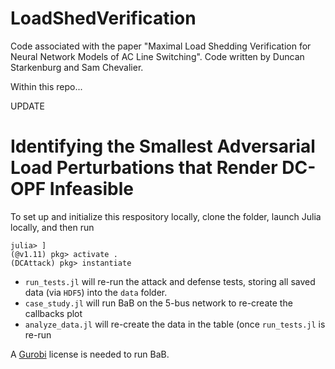 # LoadShedVerification

Code associated with the paper "Maximal Load Shedding Verification for Neural Network Models of AC Line Switching". Code written by Duncan Starkenburg and Sam Chevalier. 

Within this repo...



UPDATE

# Identifying the Smallest Adversarial Load Perturbations that Render DC-OPF Infeasible


To set up and initialize this respository locally, clone the folder, launch Julia locally, and then run 
```
julia> ]
(@v1.11) pkg> activate .
(DCAttack) pkg> instantiate
```

* ```run_tests.jl``` will re-run the attack and defense tests, storing all saved data (via ```HDF5```) into the ```data``` folder.
* ```case_study.jl``` will run BaB on the 5-bus network to re-create the callbacks plot
* ```analyze_data.jl``` will re-create the data in the table (once ```run_tests.jl``` is re-run

A [Gurobi](https://www.gurobi.com/) license is needed to run BaB.


